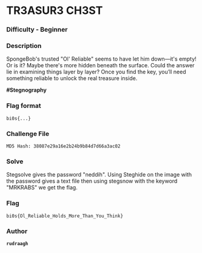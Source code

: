 # TR3ASUR3 CH3ST

### Difficulty - Beginner

### Description
SpongeBob's trusted "Ol' Reliable" seems to have let him down—it's empty! Or is it? Maybe there's more hidden beneath the surface. Could the answer lie in examining things layer by layer? Once you find the key, you’ll need something reliable to unlock the real treasure inside.

**#Stegnography**

### Flag format
`bi0s{...}`

### Challenge File
```MD5 Hash: 38087e29a16e2b24b9b84d7d66a3ac02 ```

### Solve
Stegsolve gives the password "neddih". Using Steghide on the image with the password gives a text file then using stegsnow with the keyword "MRKRABS" we get the flag.

### Flag
```
bi0s{Ol_Reliable_Holds_More_Than_You_Think}
```

### Author
**```rudraagh```**
